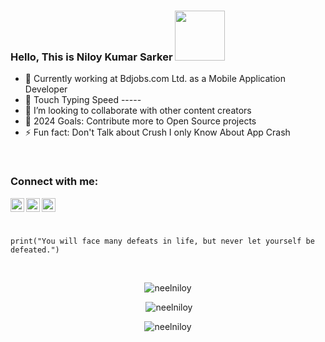 ### Hello, This is Niloy Kumar Sarker <img src="https://raw.githubusercontent.com/MartinHeinz/MartinHeinz/master/wave.gif" height="80px">

- 🏨 Currently working at Bdjobs.com Ltd. as a Mobile Application Developer
- 💬 Touch Typing Speed -----
- 👯 I’m looking to collaborate with other content creators
- 🥅 2024 Goals: Contribute more to Open Source projects
- ⚡ Fun fact: Don't Talk about Crush I only Know About App Crash

<br />

### Connect with me:

<a href="https://www.linkedin.com/in/niloysarker/">
  <img align="left" alt="neelniloy | LinkedIn" width="22px" src="https://www.logo.wine/a/logo/LinkedIn/LinkedIn-Icon-Logo.wine.svg" />
</a>
<a href="https://facebook.com/neel.niloya">
  <img align="left" alt="neelniloy | Medium" width="22px" src="https://www.logo.wine/a/logo/Facebook/Facebook-f_Logo-Blue-Logo.wine.svg" />
</a>
<a href="https://www.instagram.com/niloy_kumar_sarker">
  <img align="left" alt="niloy_kumar_sarker | Instagram" width="22px" src="https://www.logo.wine/a/logo/Instagram/Instagram-Logo.wine.svg" />
</a>

<br />
<br />

 
```tsx

print("You will face many defeats in life, but never let yourself be defeated.")

```

<br />

<div align="center">
  <p><img src="https://github-readme-stats.vercel.app/api/top-langs?username=neelniloy&show_icons=true&locale=en&layout=compact" alt="neelniloy" /></p>
 </div>

<div align="center">
  <p>&nbsp;<img src="https://github-readme-stats.vercel.app/api?username=neelniloy&show_icons=true&locale=en" alt="neelniloy" /></p>
 </div>

<div align="center"> 
 <p><img src="https://github-readme-streak-stats.herokuapp.com/?user=neelniloy&" alt="neelniloy" /></p>
 </div>

